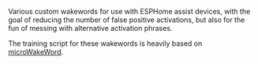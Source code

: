 Various custom wakewords for use with ESPHome assist devices, with the goal of reducing the number of false positive activations, but also for the fun of messing with alternative activation phrases.

The training script for these wakewords is heavily based on [microWakeWord](https://github.com/kahrendt/microWakeWord).
